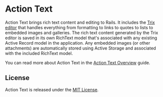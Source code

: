 # Action Text

Action Text brings rich text content and editing to Rails. It includes the [Trix editor](https://trix-editor.org) that handles everything from formatting to links to quotes to lists to embedded images and galleries. The rich text content generated by the Trix editor is saved in its own RichText model that's associated with any existing Active Record model in the application. Any embedded images (or other attachments) are automatically stored using Active Storage and associated with the included RichText model.

You can read more about Action Text in the [Action Text Overview](https://edgeguides.rubyonrails.org/action_text_overview.html) guide.

## License

Action Text is released under the [MIT License](https://opensource.org/licenses/MIT).
